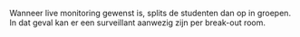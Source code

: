 Wanneer live monitoring gewenst is, splits de studenten dan op in groepen. In dat geval kan er een surveillant aanwezig zijn per break-out room.